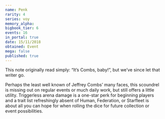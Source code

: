 ```yaml
---
name: Penk
rarity: 4
series: voy
memory_alpha:
bigbook_tier: 6
events: 16
in_portal: true
date: 15/11/2018
obtained: Event
mega: false
published: true
---
```


This note originally read simply: “It’s Combs, baby!”, but we’ve since let that writer go.

Perhaps the least well known of Jeffrey Combs’ many faces, this scoundrel is missing out on regular events or much daily work, but still offers a little utility. Triggerless arena damage is a one-star perk for beginning players and a trait list refreshingly absent of Human, Federation, or Starfleet is about all you can hope for when rolling the dice for future collection or event possibilities.

